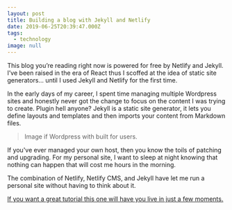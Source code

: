 ```yaml
---
layout: post
title: Building a blog with Jekyll and Netlify
date: 2019-06-25T20:39:47.000Z
tags:
  - technology
image: null
---
```

This blog you’re reading right now is powered for free by Netlify and Jekyll. I’ve been raised in the era of React thus I scoffed at the idea of static site generators… until I used Jekyll and Netlify for the first time.

In the early days of my career, I spent time managing multiple Wordpress sites and honestly never got the change to focus on the content I was trying to create. Plugin hell anyone? Jekyll is a static site generator, it lets you define layouts and templates and then imports your content from Markdown files.

> Image if Wordpress with built for users.

If you've ever managed your own host, then you know the toils of patching and upgrading. For my personal site, I want to sleep at night knowing that nothing can happen that will cost me hours in the morning.

The combination of Netlify, Netlify CMS, and Jekyll have let me run a personal site without having to think about it.

[If you want a great tutorial this one will have you live in just a few moments.](https://github.com/netlify-templates/jekyll-netlify-cms)

